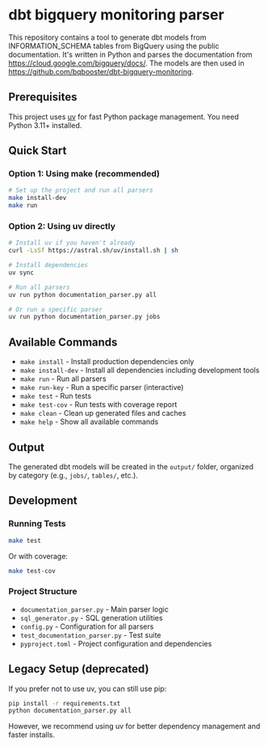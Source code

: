 # dbt bigquery monitoring parser

This repository contains a tool to generate dbt models from INFORMATION_SCHEMA tables from BigQuery using the public documentation.
It's written in Python and parses the documentation from <https://cloud.google.com/bigquery/docs/>.
The models are then used in <https://github.com/bqbooster/dbt-bigquery-monitoring>.

## Prerequisites

This project uses [uv](https://github.com/astral-sh/uv) for fast Python package management. You need Python 3.11+ installed.

## Quick Start

### Option 1: Using make (recommended)

```bash
# Set up the project and run all parsers
make install-dev
make run
```

### Option 2: Using uv directly

```bash
# Install uv if you haven't already
curl -LsSf https://astral.sh/uv/install.sh | sh

# Install dependencies
uv sync

# Run all parsers
uv run python documentation_parser.py all

# Or run a specific parser
uv run python documentation_parser.py jobs
```

## Available Commands

- `make install` - Install production dependencies only
- `make install-dev` - Install all dependencies including development tools
- `make run` - Run all parsers
- `make run-key` - Run a specific parser (interactive)
- `make test` - Run tests
- `make test-cov` - Run tests with coverage report
- `make clean` - Clean up generated files and caches
- `make help` - Show all available commands

## Output

The generated dbt models will be created in the `output/` folder, organized by category (e.g., `jobs/`, `tables/`, etc.).

## Development

### Running Tests

```bash
make test
```

Or with coverage:

```bash
make test-cov
```

### Project Structure

- `documentation_parser.py` - Main parser logic
- `sql_generator.py` - SQL generation utilities  
- `config.py` - Configuration for all parsers
- `test_documentation_parser.py` - Test suite
- `pyproject.toml` - Project configuration and dependencies

## Legacy Setup (deprecated)

If you prefer not to use uv, you can still use pip:

```bash
pip install -r requirements.txt
python documentation_parser.py all
```

However, we recommend using uv for better dependency management and faster installs.
